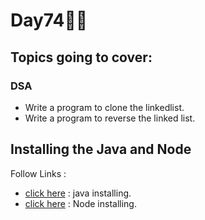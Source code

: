 # Day74🧑‍💻
## Topics going to cover: 
### DSA
- Write a program to clone the linkedlist.
- Write a program to reverse the linked list.

## Installing the Java and Node 
Follow Links : 
- [click here](https://www.java.com/en/download/help/download_options.html) : java installing.
- [click here](https://nodejs.org/en/download) : Node installing.